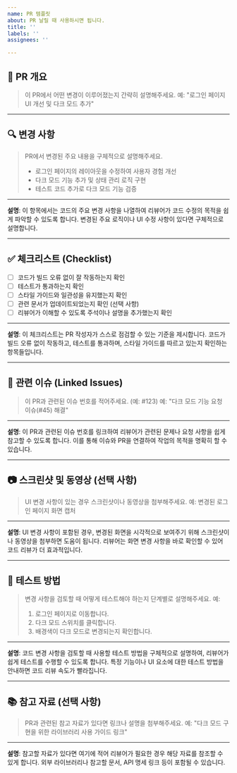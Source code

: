 ```yaml
---
name: PR 템플릿
about: PR 날릴 때 사용하시면 됩니다.
title: ''
labels: ''
assignees: ''

---
```


## 📝 PR 개요

> 이 PR에서 어떤 변경이 이루어졌는지 간략히 설명해주세요.
> 예: "로그인 페이지 UI 개선 및 다크 모드 추가"

---

## 🔍 변경 사항

> PR에서 변경된 주요 내용을 구체적으로 설명해주세요.
> - 로그인 페이지의 레이아웃을 수정하여 사용자 경험 개선
> - 다크 모드 기능 추가 및 상태 관리 로직 구현
> - 테스트 코드 추가로 다크 모드 기능 검증

---

**설명**: 이 항목에서는 코드의 주요 변경 사항을 나열하여 리뷰어가 코드 수정의 목적을 쉽게 파악할 수 있도록 합니다. 변경된 주요 로직이나 UI 수정 사항이 있다면 구체적으로 설명합니다.

---

## ✅ 체크리스트 (Checklist)

- [ ] 코드가 빌드 오류 없이 잘 작동하는지 확인
- [ ] 테스트가 통과하는지 확인
- [ ] 스타일 가이드와 일관성을 유지했는지 확인
- [ ] 관련 문서가 업데이트되었는지 확인 (선택 사항)
- [ ] 리뷰어가 이해할 수 있도록 주석이나 설명을 추가했는지 확인

---

**설명**: 이 체크리스트는 PR 작성자가 스스로 점검할 수 있는 기준을 제시합니다. 코드가 빌드 오류 없이 작동하고, 테스트를 통과하며, 스타일 가이드를 따르고 있는지 확인하는 항목들입니다.

---

## 🔄 관련 이슈 (Linked Issues)

> 이 PR과 관련된 이슈 번호를 적어주세요. (예: #123)
> 예: "다크 모드 기능 요청 이슈(#45) 해결"

---

**설명**: 이 PR과 관련된 이슈 번호를 링크하여 리뷰어가 관련된 문제나 요청 사항을 쉽게 참고할 수 있도록 합니다. 이를 통해 이슈와 PR을 연결하여 작업의 목적을 명확히 할 수 있습니다.

---

## 📷 스크린샷 및 동영상 (선택 사항)

> UI 변경 사항이 있는 경우 스크린샷이나 동영상을 첨부해주세요.
> 예: 변경된 로그인 페이지 화면 캡처

---

**설명**: UI 변경 사항이 포함된 경우, 변경된 화면을 시각적으로 보여주기 위해 스크린샷이나 동영상을 첨부하면 도움이 됩니다. 리뷰어는 화면 변경 사항을 바로 확인할 수 있어 코드 리뷰가 더 효과적입니다.

---

## 🧪 테스트 방법

> 변경 사항을 검토할 때 어떻게 테스트해야 하는지 단계별로 설명해주세요.
> 예:
> 1. 로그인 페이지로 이동합니다.
> 2. 다크 모드 스위치를 클릭합니다.
> 3. 배경색이 다크 모드로 변경되는지 확인합니다.

---

**설명**: 코드 변경 사항을 검토할 때 사용할 테스트 방법을 구체적으로 설명하여, 리뷰어가 쉽게 테스트를 수행할 수 있도록 합니다. 특정 기능이나 UI 요소에 대한 테스트 방법을 안내하면 코드 리뷰 속도가 빨라집니다.

---

## 📚 참고 자료 (선택 사항)

> PR과 관련된 참고 자료가 있다면 링크나 설명을 첨부해주세요.
> 예: "다크 모드 구현을 위한 라이브러리 사용 가이드 링크"

---

**설명**: 참고할 자료가 있다면 여기에 적어 리뷰어가 필요한 경우 해당 자료를 참조할 수 있게 합니다. 외부 라이브러리나 참고할 문서, API 명세 링크 등이 포함될 수 있습니다.

